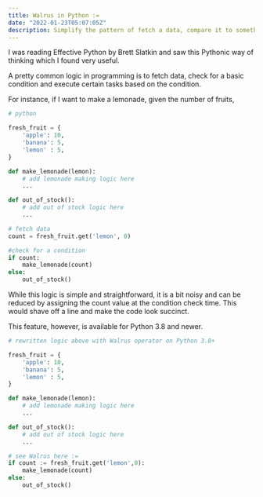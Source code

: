 ```yaml
---
title: Walrus in Python :=
date: "2022-01-23T05:07:05Z"
description: Simplify the pattern of fetch a data, compare it to something else, and then use it
---
```


I was reading Effective Python by Brett Slatkin and saw this Pythonic way of thinking which I found very useful. 

A pretty common logic in programming is to fetch data, check for a basic condition and execute certain tasks based on the condition.

For instance, if I want to make a lemonade, given the number of fruits,
```python
# python

fresh_fruit = {
    'apple': 10,
    'banana': 5,
    'lemon' : 5,
}

def make_lemonade(lemon):
    # add lemonade making logic here
    ...

def out_of_stock():
    # add out of stock logic here
    ...

# fetch data
count = fresh_fruit.get('lemon', 0)

#check for a condition
if count:
    make_lemonade(count)
else:
    out_of_stock()

```

While this logic is simple and straightforward, it is a bit noisy and can be reduced by assigning the count value at the condition check time. This would shave off a line and make the code look succinct. 

This feature, however, is available for Python 3.8 and newer.

```python
# rewritten logic above with Walrus operator on Python 3.8+

fresh_fruit = {
    'apple': 10,
    'banana': 5,
    'lemon' : 5,
}

def make_lemonade(lemon):
    # add lemonade making logic here
    ...

def out_of_stock():
    # add out of stock logic here
    ...

# see Walrus here :=
if count := fresh_fruit.get('lemon',0):
    make_lemonade(count)
else:
    out_of_stock()

```
